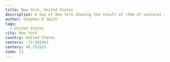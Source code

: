 ```yaml
---
title: New York, United States
description: A map of New York showing the result of ~50m of sealevel rise.
author: Stephen R Smith
tags:
  - United States
city: New York
country: United States
centerx: -73.981963
centery: 40.751925
zoom: 13
---
```

